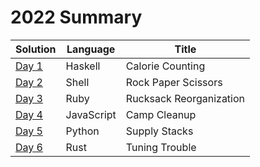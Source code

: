 # 2022 Summary

| Solution                     | Language   | Title                   |
| ---------------------------- | ---------- | ----------------------- |
| [Day 1](../2022/day_01.hs)   | Haskell    | Calorie Counting        |
| [Day 2](../2022/day_02.sh)   | Shell      | Rock Paper Scissors     |
| [Day 3](../2022/day_03.rb)   | Ruby       | Rucksack Reorganization |
| [Day 4](../2022/day_04.js)   | JavaScript | Camp Cleanup            |
| [Day 5](../2022/day_05.py)   | Python     | Supply Stacks           |
| [Day 6](../2022/day_06.py)   | Rust       | Tuning Trouble          |
